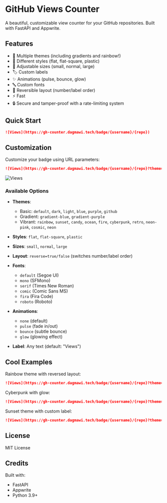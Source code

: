 # GitHub Views Counter

A beautiful, customizable view counter for your GitHub repositories. Built with FastAPI and Appwrite.

## Features

- 🎨 Multiple themes (including gradients and rainbow!)
- 🎯 Different styles (flat, flat-square, plastic)
- 📏 Adjustable sizes (small, normal, large)
- 🏷️ Custom labels
- ✨ Animations (pulse, bounce, glow)
- 🔤 Custom fonts
- 🔄 Reversible layout (number/label order)
- ⚡ Fast
- 🔒 Secure and tamper-proof with a rate-limiting system

## Quick Start

```markdown
![Views](https://gh-counter.dagmawi.tech/badge/{username}/{repo})
```

## Customization

Customize your badge using URL parameters:

```markdown
![Views](https://gh-counter.dagmawi.tech/badge/{username}/{repo}?theme=rainbow&style=flat&label=Views&size=large&font=fira&animation=pulse&reverse=true)
```

![Views](https://gh-counter.dagmawi.tech/badge/{username}/{repo}?theme=rainbow&style=flat&label=Views&size=large&font=fira&animation=pulse&reverse=true)

### Available Options

- **Themes**: 
  - Basic: `default`, `dark`, `light`, `blue`, `purple`, `github`
  - Gradient: `gradient-blue`, `gradient-purple`
  - Vibrant: `rainbow`, `sunset`, `candy`, `ocean`, `fire`, `cyberpunk`, `retro`, `neon-pink`, `cosmic`, `neon`

- **Styles**: `flat`, `flat-square`, `plastic`
- **Sizes**: `small`, `normal`, `large`
- **Layout**: `reverse=true/false` (switches number/label order)
- **Fonts**: 
  - `default` (Segoe UI)
  - `mono` (SFMono)
  - `serif` (Times New Roman)
  - `comic` (Comic Sans MS)
  - `fira` (Fira Code)
  - `roboto` (Roboto)

- **Animations**:
  - `none` (default)
  - `pulse` (fade in/out)
  - `bounce` (subtle bounce)
  - `glow` (glowing effect)

- **Label**: Any text (default: "Views")

## Cool Examples

Rainbow theme with reversed layout:
```markdown
![Views](https://gh-counter.dagmawi.tech/badge/{username}/{repo}?theme=rainbow&reverse=true)
```

Cyberpunk with glow:
```markdown
![Views](https://gh-counter.dagmawi.tech/badge/{username}/{repo}?theme=cyberpunk&animation=glow)
```

Sunset theme with custom label:
```markdown
![Views](https://gh-counter.dagmawi.tech/badge/{username}/{repo}?theme=sunset&label=Total)
```

## License

MIT License

## Credits

Built with:
- FastAPI
- Appwrite
- Python 3.9+
